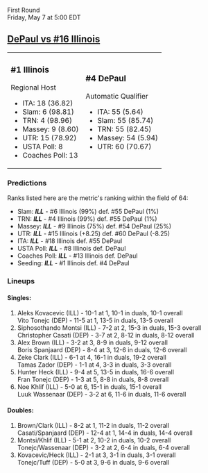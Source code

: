 First Round  
Friday, May 7 at 5:00 EDT
## [DePaul vs #16 Illinois](https://www.ncaa.com/game/5833373) 

<table><tr><td>  

### #1 Illinois  

Regional Host  
- ITA: 18 (36.82)  
- Slam: 6 (98.81)  
- TRN: 4 (98.96)  
- Massey: 9 (8.60)  
- UTR: 15 (78.92)  
- USTA Poll: 8  
- Coaches Poll: 13  

</td><td>  

### #4 DePaul  

Automatic Qualifier  
- ITA: 55 (5.64)  
- Slam: 55 (85.74)  
- TRN: 55 (82.45)  
- Massey: 54 (5.94)  
- UTR: 60 (70.67)  

</td></tr></table>  

 ### Predictions  

Ranks listed here are the metric's ranking within the field of 64:  
- Slam: ***ILL*** - #6 Illinois (99%) def. #55 DePaul (1%)  
- TRN: ***ILL*** - #4 Illinois (99%) def. #55 DePaul (1%)  
- Massey: ***ILL*** - #9 Illinois (75%) def. #54 DePaul (25%)  
- UTR: ***ILL*** - #15 Illinois (+8.25) def. #60 DePaul (-8.25)  
- ITA: ***ILL*** - #18 Illinois def. #55 DePaul  
- USTA Poll: ***ILL*** - #8 Illinois def. DePaul  
- Coaches Poll: ***ILL*** - #13 Illinois def. DePaul  
- Seeding: ***ILL*** - #1 Illinois def. #4 DePaul  

 ### Lineups  

 #### Singles:  
1. Aleks Kovacevic (ILL) - 10-1 at 1, 10-1 in duals, 10-1 overall  
  Vito Tonejc (DEP) - 11-5 at 1, 13-5 in duals, 13-5 overall
2. Siphosothando Montsi (ILL) - 7-2 at 2, 15-3 in duals, 15-3 overall  
  Christopher Casati (DEP) - 3-7 at 2, 8-12 in duals, 8-12 overall
3. Alex Brown (ILL) - 3-2 at 3, 8-9 in duals, 9-12 overall  
  Boris Spanjaard (DEP) - 8-4 at 3, 12-6 in duals, 12-6 overall
4. Zeke Clark (ILL) - 6-1 at 4, 16-1 in duals, 19-2 overall  
  Tamas Zador (DEP) - 1-1 at 4, 3-3 in duals, 3-3 overall
5. Hunter Heck (ILL) - 9-4 at 5, 13-5 in duals, 16-6 overall  
  Fran Tonejc (DEP) - 1-3 at 5, 8-8 in duals, 8-8 overall
6. Noe Khlif (ILL) - 5-0 at 6, 15-1 in duals, 15-1 overall  
  Luuk Wassenaar (DEP) - 3-2 at 6, 11-6 in duals, 11-6 overall

 #### Doubles:  
1. Brown/Clark (ILL) - 8-2 at 1, 11-2 in duals, 11-2 overall  
  Casati/Spanjaard (DEP) - 12-4 at 1, 14-4 in duals, 14-4 overall
2. Montsi/Khlif (ILL) - 5-1 at 2, 10-2 in duals, 10-2 overall  
  Tonejc/Wassenaar (DEP) - 3-2 at 2, 6-4 in duals, 6-4 overall
3. Kovacevic/Heck (ILL) - 2-1 at 3, 3-1 in duals, 3-1 overall  
  Tonejc/Tuff (DEP) - 5-0 at 3, 9-6 in duals, 9-6 overall